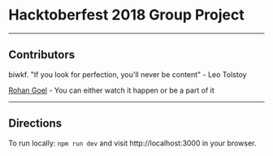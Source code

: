# Hacktoberfest 2018 Group Project

---

## Contributors

biwkf. "If you look for perfection, you'll never be content" - Leo Tolstoy

[Rohan Goel](https://goelrohan6.github.io) - You can either watch it happen or be a part of it

---

## Directions 

To run locally: `npm run dev` and visit http://localhost:3000 in your browser.
